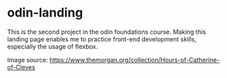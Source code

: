 # odin-landing
This is the second project in the odin foundations course. Making this landing page enables me to practice front-end development skills, especially the usage of flexbox.


Image source: https://www.themorgan.org/collection/Hours-of-Catherine-of-Cleves
